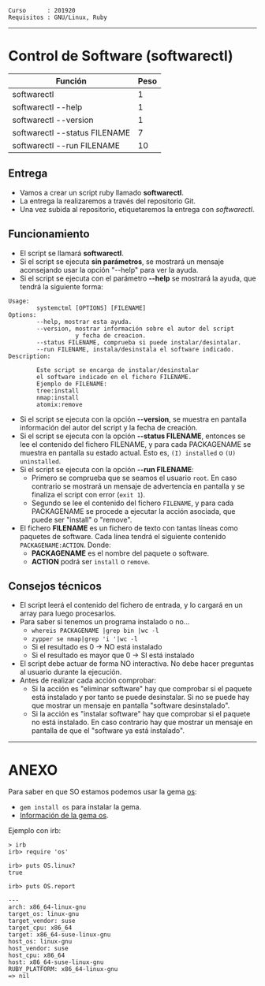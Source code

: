 
```
Curso      : 201920
Requisitos : GNU/Linux, Ruby
```

---
# Control de Software (softwarectl)

| Función             | Peso |
| ------------------- | ---- |
| softwarectl         | 1    |
| softwarectl --help    | 1  |
| softwarectl --version | 1  |
| softwarectl --status FILENAME | 7 |
| softwarectl --run FILENAME | 10 |

## Entrega

* Vamos a crear un script ruby llamado **softwarectl**.
* La entrega la realizaremos a través del repositorio Git.
* Una vez subida al repositorio, etiquetaremos la entrega con *softwarectl*.

## Funcionamiento

* El script se llamará **softwarectl**.
* Si el script se ejecuta **sin parámetros**, se mostrará un mensaje aconsejando usar la opción "--help" para ver la ayuda.
* Si el script se ejecuta con el parámetro **--help** se mostrará la ayuda, que tendrá la siguiente forma:
```
Usage:
        systemctml [OPTIONS] [FILENAME]
Options:
        --help, mostrar esta ayuda.
        --version, mostrar información sobre el autor del script
                   y fecha de creacion.
        --status FILENAME, comprueba si puede instalar/desintalar.
        --run FILENAME, instala/desinstala el software indicado.
Description:

        Este script se encarga de instalar/desinstalar
        el software indicado en el fichero FILENAME.
        Ejemplo de FILENAME:
        tree:install
        nmap:install
        atomix:remove
```
* Si el script se ejecuta con la opción **--version**, se muestra en pantalla información del autor del script y la fecha de creación.
* Si el script se ejecuta con la opción **--status FILENAME**, entonces se lee el contenido del fichero FILENAME, y para cada PACKAGENAME se muestra en pantalla su estado actual. Esto es, `(I) installed` o `(U) uninstalled`.
* Si el script se ejecuta con la opción **--run FILENAME**:
    * Primero se comprueba que se seamos el usuario `root`. En caso contrario se mostrará un mensaje de advertencia en pantalla y se finaliza el script con error (`exit 1`).
    * Segundo se lee el contenido del fichero `FILENAME`, y para cada PACKAGENAME se procede a ejecutar la acción asociada, que puede ser "install" o "remove".
* El fichero **FILENAME** es un fichero de texto con tantas líneas como paquetes de software. Cada línea tendrá el siguiente contenido `PACKAGENAME:ACTION`. Donde:
    * **PACKAGENAME** es el nombre del paquete o software.
    * **ACTION** podrá ser `install` o `remove`.

## Consejos técnicos

* El script leerá el contenido del fichero de entrada, y lo cargará en un array para luego procesarlos.
* Para saber si tenemos un programa instalado o no...
    * `whereis PACKAGENAME |grep bin |wc -l`
    * `zypper se nmap|grep 'i '|wc -l`
    * Si el resultado es 0 -> NO está instalado
    * Si el resultado es mayor que 0 -> SI está instalado
* El script debe actuar de forma NO interactiva. No debe hacer preguntas al usuario durante la ejecución.
* Antes de realizar cada acción comprobar:
    * Si la acción es "eliminar software" hay que comprobar si el paquete está instalado y por tanto se puede desinstalar. Si no se puede hay que mostrar un mensaje en pantalla "software desinstalado".
    * Si la acción es "instalar software" hay que comprobar si el paquete no está instalado. En caso contrario hay que mostrar un mensaje en pantalla de que el "software ya está instalado".

---
# ANEXO

Para saber en que SO estamos podemos usar la gema [os](https://github.com/rdp/os):
* `gem install os` para instalar la gema.
* [Información de la gema os](https://github.com/rdp/os).

Ejemplo con irb:
```
> irb
irb> require 'os'

irb> puts OS.linux?
true

irb> puts OS.report

---
arch: x86_64-linux-gnu
target_os: linux-gnu
target_vendor: suse
target_cpu: x86_64
target: x86_64-suse-linux-gnu
host_os: linux-gnu
host_vendor: suse
host_cpu: x86_64
host: x86_64-suse-linux-gnu
RUBY_PLATFORM: x86_64-linux-gnu
=> nil
```

